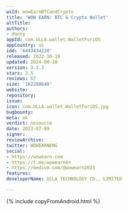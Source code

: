 ```yaml
---
wsId: wowEarnBTCandCrypto
title: 'WOW EARN: BTC & Crypto Wallet'
altTitle: 
authors:
- danny
appId: com.ULLA.wallet.WalletForiOS
appCountry: us
idd: '6443434220'
released: 2022-10-19
updated: 2024-08-10
version: 3.3.3
stars: 3.5
reviews: 67
size: '162288640'
website: 
repository: 
issue: 
icon: com.ULLA.wallet.WalletForiOS.jpg
bugbounty: 
meta: ok
verdict: nosource
date: 2023-07-09
signer: 
reviewArchive: 
twitter: WOWEARNENG
social:
- https://wowearn.com
- https://t.me/wowearnen
- https://medium.com/@wowearn2023
features: 
developerName: ULLA TECHNOLOGY CO., LIMITED

---
```


{% include copyFromAndroid.html %}

